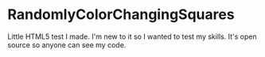 # RandomlyColorChangingSquares
Little HTML5 test I made. I'm new to it so I wanted to test my skills. It's open source so anyone can see my code.
